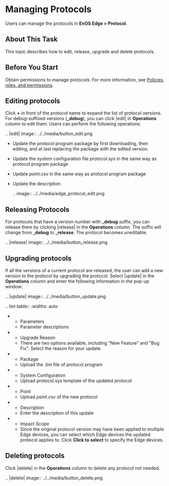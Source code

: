 # Managing Protocols

Users can manage the protocols in **EnOS Edge > Protocol**.

## About This Task

This topic describes how to edit, release, upgrade and delete protocols.

## Before You Start

Obtain permissions to manage protocols. For more information, see [Policies, roles, and permissions](/docs/iam/en/2.0.9/access_policy).

## Editing protocols

Click **+** in front of the protocol name to expand the list of protocol versions. For debug-suffixed versions (**_debug**), you can click |edit| in **Operations** column to edit them. Users can perform the following operations:

.. |edit| image:: ../../media/button_edit.png

- Update the protocol program package by first downloading, then editing, and at last replacing the package with the edited version.
- Update the system configuration file *protocol.sys* in the same way as protocol program package
- Update point.csv  in the same way as protocol program package
- Update the description

  .. image:: ../../media/edge_protocol_edit.png

<!--For the documents for which the debug status is editable, how to set their status? -->

## Releasing Protocols

For protocols that have a version number with **_debug** suffix, you can release them by clicking |release| in the **Operations** column. The suffix will change from **_debug** to **_release**. The protocol becomes uneditable.

.. |release| image:: ../../media/button_release.png

## Upgrading protocols

If all the versions of a current protocol are released, the user can add a new version to the protocol by upgrading the protocol. Select |update| in the **Operations** column and enter the following information in the pop-up window:

.. |update| image:: ../../media/button_update.png

.. list-table::
   :widths: auto

   * - Parameters
     - Parameter descriptions
   * - Upgrade Reason
     - There are two options available, including "New Feature" and "Bug Fix". Select the reason for your update. 
   * - Package
     - Upload the *.bin* file of protocol program
   * - System Configuration
     - Upload protocol.sys template of the updated protocol
   * - Point
     - Upload *point.csv* of the new protocol
   * - Description
     - Enter the description of this update
   * - Impact Scope
     - Since the original protocol version may have been applied to multiple Edge devices, you can select which Edge devices the updated protocol applies to. Click **Click to select** to specify the Edge devices.

## Deleting protocols

Click |delete| in the **Operations** column to delete any protocol not needed.

.. |delete| image:: ../../media/button_delete.png

<!-- end  -->
